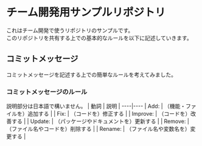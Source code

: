 # チーム開発用サンプルリポジトリ
これはチーム開発で使うリポジトリのサンプルです。  
このリポジトリを共有する上での基本的なルールを以下に記述していきます。

## コミットメッセージ
コミットメッセージを記述する上での簡単なルールを考えてみました。    

### コミットメッセージのルール
説明部分は日本語で構いません。
| 動詞 | 説明 |
----|----
| Add: | （機能・ファイルを）追加する |
| Fix: | （コードを）修正する |
| Improve: | （コードを）改善する |
| Update: | （パッケージやドキュメントを）更新する |
| Remove: | （ファイル名やコードを）削除する |
| Rename: | （ファイル名や変数名を）変更する |
